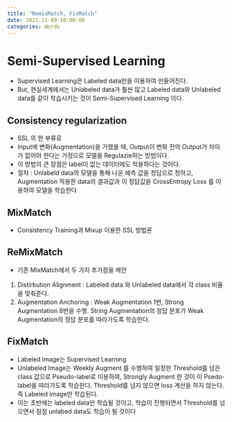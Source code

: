 ```yaml
---
title: "RemixMatch, FixMatch"
date: 2021-11-09 10:00:00
categories: Words
---
```



# Semi-Supervised Learning  
- Supervised Learning은 Labeled data만을 이용하여 만들어진다.  
- But, 현실세계에서는 Unlabeled data가 훨씬 많고 Labeled data와 Unlabeled data를 같이 학습시키는 것이 Semi-Supervised Learning 이다.
  
## Consistency regularization  
- SSL 의 한 부류로
- Input에 변화(Augmentation)을 가했을 때, Output이 변화 전의 Output가 차이가 없어야 한다는 가정으로 모델을 Regulazie하는 방법이다.
- 이 방법의 큰 장점은 label이 없는 데이터에도 적용하다는 것이다.
- 절차 : Unlabeld data의 모델을 통해 나온 예측 값을 정답으로 정하고, Augmentation 적용한 data의 결과값과 이 정답값을 CrossEntropy Loss 를 이용하여 모델을 학습한다

## MixMatch
- Consistency Training과 Mixup 이용한 SSL 방법론

## ReMixMatch
- 기존 MixMatch에서 두 가지 추가점을 제안
1. Distirbution Alignment : Labeled data 와 Unlabeled data에서 각 class 비율을 맞춰준다.
2. Augmentation Anchoring : Weak Augmentation 1번, Strong Augmentation 8번을 수행. String Augmentation의 정답 분포가 Weak Augmentation의 정답 분포를 따라가도록 학습한다.

## FixMatch
- Labeled Image는 Supervised Learning
- Unlabeled Image는 Weekly Augment 를 수행하여 일정한 Threshold를 넘은 class 값으로 Pseudo-label로 이용하여, Strongly Augment 한 것이 이 Psedo-label을 따라가도록 학습한다. Threshold를 넘지 않으면 loss 계산을 하지 않는다. 즉 Labeled Image만 학습된다.
- 이는 초반에는 labeled data만 학습될 것이고, 학습이 진행되면서 Threshold를 넘으면서 점점 unlabed data도 학습이 될 것이다
